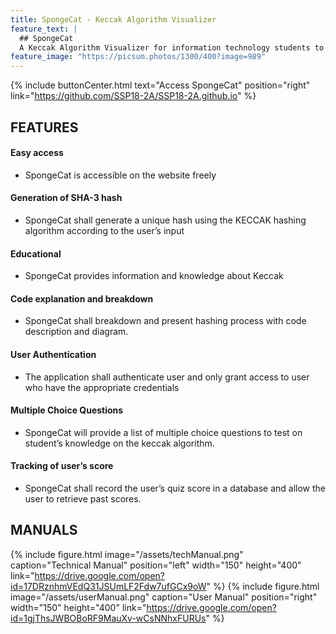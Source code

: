 ```yaml
---
title: SpongeCat - Keccak Algorithm Visualizer
feature_text: |
  ## SpongeCat
  A Keccak Algorithm Visualizer for information technology students to better understand how keccak derived.
feature_image: "https://picsum.photos/1300/400?image=989"
---
```



{% include buttonCenter.html text="Access SpongeCat" position="right" link="https://github.com/SSP18-2A/SSP18-2A.github.io" %}

## FEATURES
#### Easy access
- SpongeCat is accessible on the website freely
#### Generation of SHA-3 hash
- SpongeCat shall generate a unique hash using the KECCAK hashing algorithm according to the user’s input
#### Educational
- SpongeCat provides information and knowledge about Keccak
#### Code explanation and breakdown
- SpongeCat shall breakdown and present hashing process with code description and diagram.
#### User Authentication
- The application shall authenticate user and only grant access to user who have the appropriate credentials
#### Multiple Choice Questions
- SpongeCat will provide a list of multiple choice questions to test on student’s knowledge on the keccak algorithm.
#### Tracking of user’s score
- SpongeCat shall record the user’s quiz score in a database and allow the user to retrieve past scores. 


## MANUALS

{% include figure.html image="/assets/techManual.png" caption="Technical Manual" position="left" width="150" height="400" link="https://drive.google.com/open?id=17DRznhmVEdQ31JSUmLF2Fdw7ufGCx9oW" %}
{% include figure.html image="/assets/userManual.png"  caption="User Manual" position="right" width="150" height="400" link="https://drive.google.com/open?id=1gjThsJWBOBoRF9MauXv-wCsNNhxFURUs" %}
